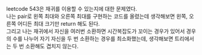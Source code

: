 leetcode 543은 재귀를 이용할 수 있는지에 대한 문제였다.  
나는 pair로 왼쪽 최대와 오른쪽 최대를 구현하는 코드를 올렸는데
생각해보면 왼쪽, 오른쪽 어디든 최대 크기만 return 해도 된다.  
그리고 나는 재귀에서 자신을 여러번 소환하면 시간복잡도가 꼬이는 경우가 있어서 경우의 수를 나누어 자기 자신을 두 번 소환하는 경우를 최소화했는데, 생각해보면 트리에서는 두 번 소환해도 겹치지 않는다.
